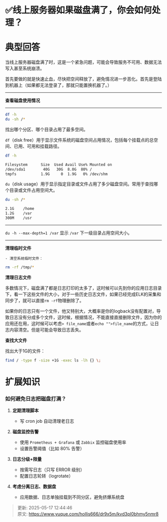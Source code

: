 # ✅线上服务器如果磁盘满了，你会如何处理？

# 典型回答


当线上服务器磁盘满了时，这是一个紧急问题，可能会导致服务不可用、数据无法写入甚至系统崩溃。



首先要做的就是快速止血，尽快把空间释放了，避免情况进一步恶化。首先是登陆到机器上（如果都无法登录了，那就只能置换机器了。）

****

**查看磁盘使用情况**

****

```bash
df -h
du -sh /*
```

找出哪个分区、哪个目录占用了最多空间。



`df`（disk free）用于显示文件系统的磁盘空间占用情况，包括每个挂载点的总空间、已用、可用和挂载路径。 

 

```bash
df -h

Filesystem      Size  Used Avail Use% Mounted on
/dev/sda1        40G   30G  8.0G  80% /
tmpfs           1.9G     0  1.9G   0% /dev/shm
```



`du`（disk usage）用于显示指定目录或文件占用了多少磁盘空间。常用于查找哪个目录或文件占用空间大。

 

```bash
du -sh /*

2.1G    /home
1.2G    /var
300M    /usr
```

****

`du -h --max-depth=1 /var`  显示 `/var` 下一级目录占用空间大小。  

****

**清理临时文件**

    - 清空系统临时文件：

```bash
rm -rf /tmp/*
```





**清理日志文件**

多数情况下，磁盘满了都是日志打印的太多了，这时候可以先到你的应用日志目录下，看一下这些文件的大小，对于一些历史日志文件，如果已经完成ELK的采集和同步了，就可以直接`rm -rf`物理删除了。



如果你的日志只有一个文件，他又特别大，大概率是你的logback没有配置对，导致日志没有分成多个文件，这时候，根据情况，不能直接直接删除文件，因为你的应用还在用，这时候可以考虑`> file_name`或者`echo "">file_name`的方式，让日志内容清空。但是可能会导致日志丢失。



**查找大文件**

  
找出大于1G的文件：

```bash
find / -type f -size +1G -exec ls -lh {} \;
```



# 扩展知识


### 如何避免日志把磁盘打满？


1. **定期清理脚本**
    - 写 cron job 自动清理老日志



2. **磁盘监控告警**
    - 使用 `Prometheus + Grafana` 或 `Zabbix` 监控磁盘使用率
    - 设置告警阈值（比如 80% 告警）



3. **日志分级+限量**
    - 按需写日志（只写 ERROR 级别）
    - 配置日志轮转（logrotate）



4. **考虑分离日志、数据盘**
    - 应用数据、日志单独挂载到不同分区，避免挤爆系统盘



> 更新: 2025-05-17 12:44:46  
> 原文: <https://www.yuque.com/hollis666/dr9x5m/kvd3pl0bhmy5nmr8>